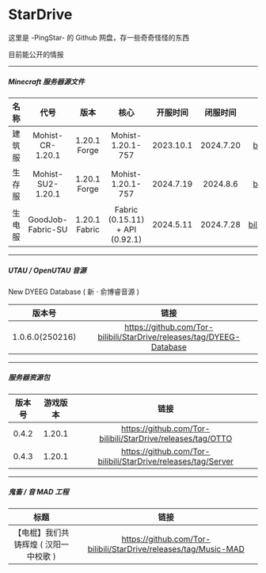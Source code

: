 # StarDrive

这里是 -PingStar- 的 Github 网盘，存一些奇奇怪怪的东西

目前能公开的情报

---

##### Minecraft 服务器源文件

| 名称  | 代号                | 版本            | 核心                              | 开服时间      | 闭服时间      | 链接                                                                          |
|:---:|:-----------------:|:-------------:|:-------------------------------:|:---------:|:---------:|:---------------------------------------------------------------------------:|
| 建筑服 | Mohist-CR-1.20.1  | 1.20.1 Forge  | Mohist-1.20.1-757               | 2023.10.1 | 2024.7.20 | [https://github.com/Tor-bilibili/StarDrive/releases/tag/Mohist-CR-1.20.1]() |
| 生存服 | Mohist-SU2-1.20.1 | 1.20.1 Forge  | Mohist-1.20.1-757               | 2024.7.19 | 2024.8.6  | https://github.com/Tor-bilibili/StarDrive/releases/tag/Mohist-SU2-1.20.1    |
| 生电服 | GoodJob-Fabric-SU | 1.20.1 Fabric | Fabric (0.15.11) + API (0.92.1) | 2024.5.11 | 2024.7.28 | https://github.com/Tor-bilibili/StarDrive/releases/tag/GoodJob-Fabric-SU    |

---

##### UTAU / OpenUTAU 音源

New DYEEG Database ( 新 · 俞博睿音源 )

| 版本号             | 链接                                                                    |
|:---------------:|:---------------------------------------------------------------------:|
| 1.0.6.0(250216) | https://github.com/Tor-bilibili/StarDrive/releases/tag/DYEEG-Database |

---

##### 服务器资源包

| 版本号   | 游戏版本   | 链接                                                            |
|:-----:|:------:|:-------------------------------------------------------------:|
| 0.4.2 | 1.20.1 | https://github.com/Tor-bilibili/StarDrive/releases/tag/OTTO   |
| 0.4.3 | 1.20.1 | https://github.com/Tor-bilibili/StarDrive/releases/tag/Server |

---

##### 鬼畜 / 音 MAD 工程

| 标题                                                | 链接                                                               |
|:-------------------------------------------------:|:----------------------------------------------------------------:|
| 【电棍】我们共铸辉煌 ( 汉阳一中校歌 ) | https://github.com/Tor-bilibili/StarDrive/releases/tag/Music-MAD |
